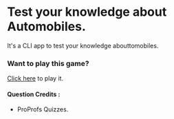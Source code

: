# Test your knowledge about Automobiles.

It's a CLI app to test your knowledge abouttomobiles.

### Want to play this game?

[Click here](https://replit.com/@SUDHEESHKUMARSU/CLI-Quiz-app-in-Nodejs?embed=1&output=1#index.js) to play it.

#### Question Credits :

* ProProfs Quizzes.
